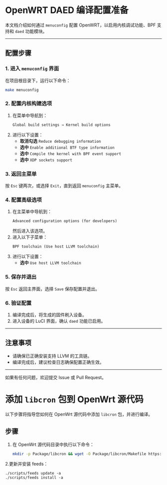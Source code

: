 
# OpenWRT DAED 编译配置准备

本文档介绍如何通过 `menuconfig` 配置 OpenWRT，以启用内核调试功能、BPF 支持和 `daed` 功能模块。

---

## 配置步骤

### 1. 进入 `menuconfig` 界面
在项目根目录下，运行以下命令：
```bash
make menuconfig
```

### 2. 配置内核构建选项
1. 在菜单中导航到：
   ```
   Global build settings → Kernel build options
   ```
2. 进行以下设置：
   - **取消勾选** `Reduce debugging information`  
   - **选中** `Enable additional BTF type information`  
   - **选中** `Compile the kernel with BPF event support`  
   - **选中** `XDP sockets support`  

### 3. 返回主菜单
按 `Esc` 键两次，或选择 `Exit`，直到返回 `menuconfig` 主菜单。

### 4. 配置高级选项
1. 在主菜单中导航到：
   ```
   Advanced configuration options (for developers)
   ```
   然后进入该选项。
2. 进入以下子菜单：
   ```
   BPF toolchain (Use host LLVM toolchain)
   ```
3. 进行以下设置：
   - **选中** `Use host LLVM toolchain`  

### 5. 保存并退出
按 `Esc` 返回主界面，选择 `Save` 保存配置并退出。

### 6. 验证配置
1. 编译完成后，将生成的固件刷入设备。
2. 进入设备的 LuCI 界面，确认 `daed` 功能已启用。

---

## 注意事项
- 请确保已正确安装支持 LLVM 的工具链。
- 编译完成后，建议检查日志确保配置正确生效。

---

如果有任何问题，欢迎提交 Issue 或 Pull Request。



# 添加 `libcron` 包到 OpenWrt 源代码

以下步骤将指导您如何在 OpenWrt 源代码中添加 `libcron` 包，并进行编译。

## 步骤

1. 在 OpenWrt 源代码目录中执行以下命令：
   ```bash
   mkdir -p Package/libcron && wget -O Package/libcron/Makefile https://raw.githubusercontent.com/immortalwrt/packages/refs/heads/master/libs/libcron/Makefile

2.更新并安装 feeds：
```
./scripts/feeds update -a
./scripts/feeds install -a


